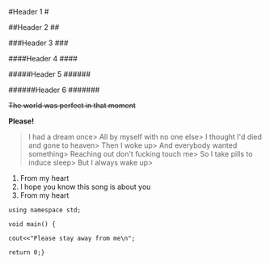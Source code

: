 #Header 1 #

##Header 2 ##

###Header 3 ###

####Header 4 ####

#####Header 5 ######

######Header 6 #######

~~The world was perfect in that moment~~


**Please!**


>I had a dream once>
>All by myself with no one else>
>I thought I'd died and gone to heaven>
>Then I woke up>
>And everybody wanted something>
>Reaching out don't fucking touch me>
>So I take pills to induce sleep>
>But I always wake up>


1. From my heart
2. I hope you know this song is about you
3. From my heart


`using namespace std;`

`void main() {`

`cout<<"Please stay away from me\n";`

`return 0;}`
    